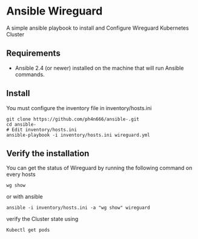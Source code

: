# Ansible Wireguard

A simple ansible playbook to install and Configure Wireguard Kubernetes Cluster 


## Requirements

 - Ansible 2.4 (or newer) installed on the machine that will run Ansible commands.

## Install
You must configure the inventory file in inventory/hosts.ini
 

    git clone https://github.com/ph4n666/ansible-.git
    cd ansible-
    # Edit inventory/hosts.ini
    ansible-playbook -i inventory/hosts.ini wireguard.yml

## Verify the installation
You can get the status of Wireguard by running the following command on every hosts

    wg show
 or with ansible

    ansible -i inventory/hosts.ini -a "wg show" wireguard

verify the Cluster state using 
```bash
Kubectl get pods
```

